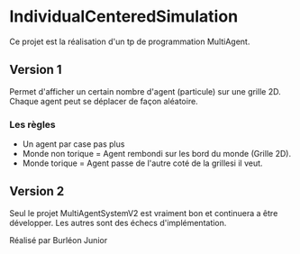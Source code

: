 # IndividualCenteredSimulation

Ce projet est la réalisation d'un tp de programmation MultiAgent.

## Version 1 
Permet d'afficher un certain nombre d'agent (particule) sur une grille 2D. Chaque agent peut se déplacer de façon aléatoire. 
### Les règles
- Un agent par case pas plus
- Monde non torique = Agent rembondi sur les bord du monde (Grille 2D).
- Monde torique = Agent passe de l'autre coté de la grillesi il veut.

## Version 2
Seul le projet MultiAgentSystemV2 est vraiment bon et continuera a être développer. Les autres sont des échecs d'implémentation.

Réalisé par Burléon Junior
